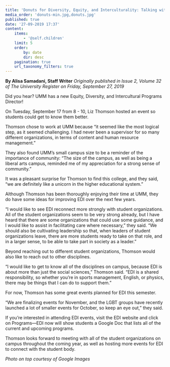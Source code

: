 ```yaml
---
title: 'Donuts for Diversity, Equity, and Interculturality: Talking with Liz Thomson'
media_order: 'donuts-min.jpg,donuts.jpg'
published: true
date: '27-09-2019 17:37'
content:
    items:
        - '@self.children'
    limit: 5
    order:
        by: date
        dir: desc
    pagination: true
    url_taxonomy_filters: true
---
```


**By Alisa Samadani, Staff Writer** _Originally published in Issue 2, Volume 32 of The University Register on Friday, September 27, 2019_

Did you hear? UMM has a new Equity, Diversity, and Intercultural Programs Director!

On Tuesday, September 17 from 8 - 10, Liz Thomson hosted an event so students could get to know them better.

Thomson chose to work at UMM because “it seemed like the most logical step, as it seemed challenging. I had never been a supervisor for so many different organizations, in terms of content and human resource management.”

They also found UMM’s small campus size to be a reminder of the importance of community: “The size of the campus, as well as being a liberal arts campus, reminded me of my appreciation for a strong sense of community.”

It was a pleasant surprise for Thomson to find this college, and they said, “we are definitely like a unicorn in the higher educational system.”

Although Thomson has been thoroughly enjoying their time at UMM, they do have some ideas for improving EDI over the next few years.

“I would like to see EDI reconnect more strongly with student organizations. All of the student organizations seem to be very strong already, but I have heard that there are some organizations that could use some guidance, and I would like to assist in facilitating care where necessary,” they said. “We should also be cultivating leadership so that, when leaders of student organizations leave, there are more students ready to take on that role, and in a larger sense, to be able to take part in society as a leader.”

Beyond reaching out to different student organizations, Thomson would also like to reach out to other disciplines.

“I would like to get to know all of the disciplines on campus, because EDI is about more than just the social sciences,” Thomson said. “EDI is a shared responsibility, so whether you’re in sports management, English, or physics, there may be things that I can do to support them.”

For now, Thomson has some great events planned for EDI this semester.

“We are finalizing events for November, and the LGBT groups have recently launched a lot of smaller events for October, so keep an eye out,” they said.

If you’re interested in attending EDI events, visit the EDI website and click on Programs—EDI now will show students a Google Doc that lists all of the current and upcoming programs. 

 Thomson looks forward to meeting with all of the student organizations on campus throughout the coming year, as well as hosting more events for EDI to connect with the student body.
 
_Photo on top courtesy of Google Images_